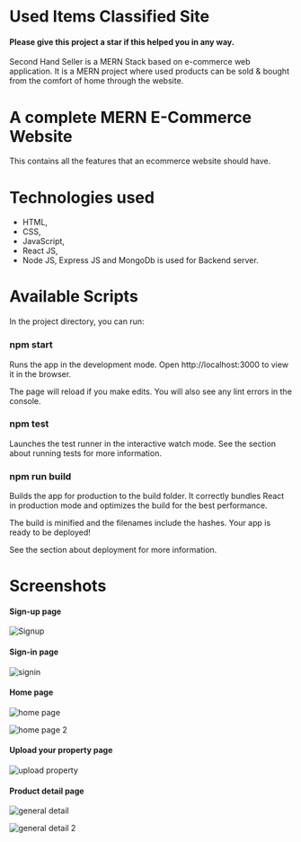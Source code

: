 # Used Items Classified Site

#### Please give this project a star if this helped you in any way.

Second Hand Seller is a MERN Stack based on e-commerce web application. It is a MERN project where used products can be sold & bought from the comfort of home through the website.

# A complete MERN E-Commerce Website

This contains all the features that an ecommerce website should have.

# Technologies used
* HTML, 
* CSS, 
* JavaScript, 
* React JS, 
* Node JS, Express JS and MongoDb is used for Backend server.

# Available Scripts
In the project directory, you can run:

### npm start
Runs the app in the development mode.
Open http://localhost:3000 to view it in the browser.

The page will reload if you make edits.
You will also see any lint errors in the console.

### npm test
Launches the test runner in the interactive watch mode.
See the section about running tests for more information.

### npm run build
Builds the app for production to the build folder.
It correctly bundles React in production mode and optimizes the build for the best performance.

The build is minified and the filenames include the hashes.
Your app is ready to be deployed!

See the section about deployment for more information.

# Screenshots

#### Sign-up page
![Signup](https://user-images.githubusercontent.com/108665278/179986501-35f141a6-d2fe-49b2-834e-4a65c079f5e0.png)

#### Sign-in page
![signin](https://user-images.githubusercontent.com/108665278/179986562-75af79c2-573c-4a55-b76c-d5567a12e061.png)

#### Home page
![home page](https://user-images.githubusercontent.com/108665278/179986618-93cb7be9-ad60-4caa-ab75-d4477b59ebb7.png)

![home page 2](https://user-images.githubusercontent.com/108665278/179986648-0630220e-0caa-47ae-bab9-20790c48f31e.png)

#### Upload your property page
![upload property](https://user-images.githubusercontent.com/108665278/179986771-66fa23eb-2a64-467b-9a67-398b13ef8f35.png)

#### Product detail page
![general detail](https://user-images.githubusercontent.com/108665278/179986857-b051ab4e-695b-49f4-8273-dff740c9db78.png)

![general detail 2](https://user-images.githubusercontent.com/108665278/179986902-86ad9fbe-d667-4d5f-8be0-f6131dacabbf.png)

